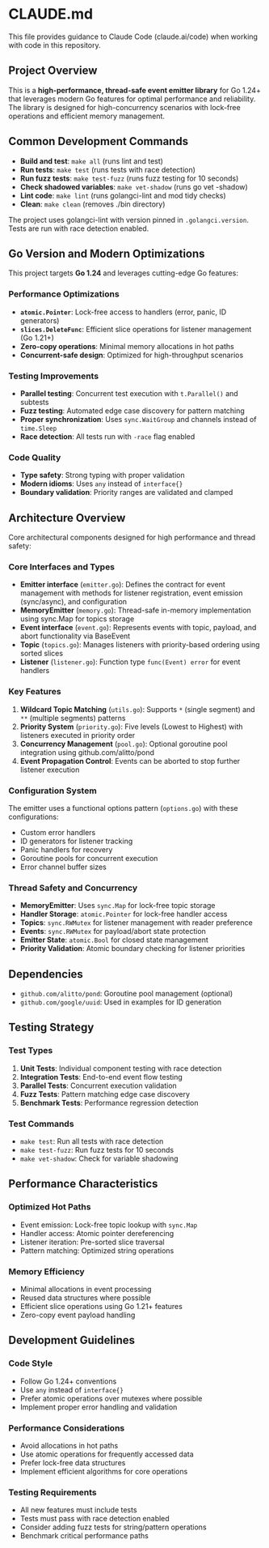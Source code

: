# CLAUDE.md

This file provides guidance to Claude Code (claude.ai/code) when working with code in this repository.

## Project Overview

This is a **high-performance, thread-safe event emitter library** for Go 1.24+ that leverages modern Go features for optimal performance and reliability. The library is designed for high-concurrency scenarios with lock-free operations and efficient memory management.

## Common Development Commands

- **Build and test**: `make all` (runs lint and test)
- **Run tests**: `make test` (runs tests with race detection)
- **Run fuzz tests**: `make test-fuzz` (runs fuzz testing for 10 seconds)
- **Check shadowed variables**: `make vet-shadow` (runs go vet -shadow)
- **Lint code**: `make lint` (runs golangci-lint and mod tidy checks)
- **Clean**: `make clean` (removes ./bin directory)

The project uses golangci-lint with version pinned in `.golangci.version`. Tests are run with race detection enabled.

## Go Version and Modern Optimizations

This project targets **Go 1.24** and leverages cutting-edge Go features:

### Performance Optimizations
- **`atomic.Pointer`**: Lock-free access to handlers (error, panic, ID generators)
- **`slices.DeleteFunc`**: Efficient slice operations for listener management (Go 1.21+)
- **Zero-copy operations**: Minimal memory allocations in hot paths
- **Concurrent-safe design**: Optimized for high-throughput scenarios

### Testing Improvements
- **Parallel testing**: Concurrent test execution with `t.Parallel()` and subtests
- **Fuzz testing**: Automated edge case discovery for pattern matching
- **Proper synchronization**: Uses `sync.WaitGroup` and channels instead of `time.Sleep`
- **Race detection**: All tests run with `-race` flag enabled

### Code Quality
- **Type safety**: Strong typing with proper validation
- **Modern idioms**: Uses `any` instead of `interface{}`
- **Boundary validation**: Priority ranges are validated and clamped

## Architecture Overview

Core architectural components designed for high performance and thread safety:

### Core Interfaces and Types

- **Emitter interface** (`emitter.go`): Defines the contract for event management with methods for listener registration, event emission (sync/async), and configuration
- **MemoryEmitter** (`memory.go`): Thread-safe in-memory implementation using sync.Map for topics storage
- **Event interface** (`event.go`): Represents events with topic, payload, and abort functionality via BaseEvent
- **Topic** (`topics.go`): Manages listeners with priority-based ordering using sorted slices
- **Listener** (`listener.go`): Function type `func(Event) error` for event handlers

### Key Features

1. **Wildcard Topic Matching** (`utils.go`): Supports `*` (single segment) and `**` (multiple segments) patterns
2. **Priority System** (`priority.go`): Five levels (Lowest to Highest) with listeners executed in priority order
3. **Concurrency Management** (`pool.go`): Optional goroutine pool integration using github.com/alitto/pond
4. **Event Propagation Control**: Events can be aborted to stop further listener execution

### Configuration System

The emitter uses a functional options pattern (`options.go`) with these configurations:
- Custom error handlers
- ID generators for listener tracking  
- Panic handlers for recovery
- Goroutine pools for concurrent execution
- Error channel buffer sizes

### Thread Safety and Concurrency

- **MemoryEmitter**: Uses `sync.Map` for lock-free topic storage
- **Handler Storage**: `atomic.Pointer` for lock-free handler access
- **Topics**: `sync.RWMutex` for listener management with reader preference
- **Events**: `sync.RWMutex` for payload/abort state protection
- **Emitter State**: `atomic.Bool` for closed state management
- **Priority Validation**: Atomic boundary checking for listener priorities

## Dependencies

- `github.com/alitto/pond`: Goroutine pool management (optional)
- `github.com/google/uuid`: Used in examples for ID generation

## Testing Strategy

### Test Types
1. **Unit Tests**: Individual component testing with race detection
2. **Integration Tests**: End-to-end event flow testing
3. **Parallel Tests**: Concurrent execution validation
4. **Fuzz Tests**: Pattern matching edge case discovery
5. **Benchmark Tests**: Performance regression detection

### Test Commands
- `make test`: Run all tests with race detection
- `make test-fuzz`: Run fuzz tests for 10 seconds
- `make vet-shadow`: Check for variable shadowing

## Performance Characteristics

### Optimized Hot Paths
- Event emission: Lock-free topic lookup with `sync.Map`
- Handler access: Atomic pointer dereferencing
- Listener iteration: Pre-sorted slice traversal
- Pattern matching: Optimized string operations

### Memory Efficiency
- Minimal allocations in event processing
- Reused data structures where possible
- Efficient slice operations using Go 1.21+ features
- Zero-copy event payload handling

## Development Guidelines

### Code Style
- Follow Go 1.24+ conventions
- Use `any` instead of `interface{}`
- Prefer atomic operations over mutexes where possible
- Implement proper error handling and validation

### Performance Considerations
- Avoid allocations in hot paths
- Use atomic operations for frequently accessed data
- Prefer lock-free data structures
- Implement efficient algorithms for core operations

### Testing Requirements
- All new features must include tests
- Tests must pass with race detection enabled
- Consider adding fuzz tests for string/pattern operations
- Benchmark critical performance paths